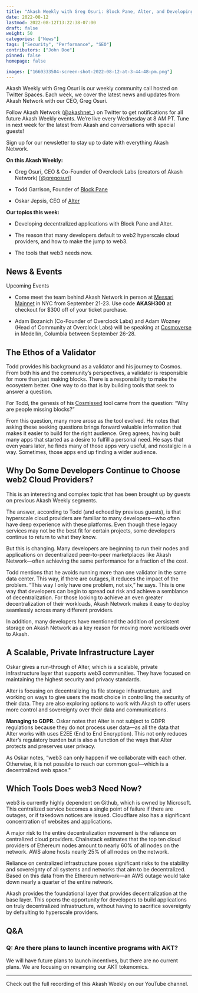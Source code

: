 ```yaml
---
title: "Akash Weekly with Greg Osuri: Block Pane, Alter, and Developing for Decentralization"
date: 2022-08-12
lastmod: 2022-08-12T13:22:38-07:00
draft: false
weight: 50
categories: ["News"]
tags: ["Security", "Performance", "SEO"]
contributors: ["John Doe"]
pinned: false
homepage: false

images: ["1660333504-screen-shot-2022-08-12-at-3-44-48-pm.png"]
---
```

Akash Weekly with Greg Osuri is our weekly community call hosted on Twitter Spaces. Each week, we cover the latest news and updates from Akash Network with our CEO, Greg Osuri.

Follow Akash Network ([@akashnet\_](https://twitter.com/akashnet_)) on Twitter to get notifications for all future Akash Weekly events. We’re live every Wednesday at 8 AM PT. Tune in next week for the latest from Akash and conversations with special guests!

Sign up for our newsletter to stay up to date with everything Akash Network.

**On this Akash Weekly:**

*   Greg Osuri, CEO & Co-Founder of Overclock Labs (creators of Akash Network) \[[@gregosuri](https://twitter.com/gregosuri)\]
    
*   Todd Garrison, Founder of [Block Pane](https://blockpane.com/)
    
*   Oskar Jepsis, CEO of [Alter](https://altermail.live/)
    

**Our topics this week:**

*   Developing decentralized applications with Block Pane and Alter.
    
*   The reason that many developers default to web2 hyperscale cloud providers, and how to make the jump to web3.
    
*   The tools that web3 needs now.
    

News & Events
-------------

Upcoming Events

*   Come meet the team behind Akash Network in person at [Messari Mainnet](https://mainnet.events/) in NYC from September 21-23. Use code **AKASH300** at checkout for $300 off of your ticket purchase.
    
*   Adam Bozanich (Co-Founder of Overclock Labs) and Adam Wozney (Head of Community at Overclock Labs) will be speaking at [Cosmoverse](https://cosmoverse.org/) in Medellín, Columbia between September 26-28.
    

The Ethos of a Validator
------------------------

Todd provides his background as a validator and his journey to Cosmos. From both his and the community’s perspectives, a validator is responsible for more than just making blocks. There is a responsibility to make the ecosystem better. One way to do that is by building tools that seek to answer a question.

For Todd, the genesis of his [Cosmissed](https://blockpane.com/projects.html) tool came from the question: “Why are people missing blocks?” 

From this question, many more arose as the tool evolved. He notes that asking these seeking questions brings forward valuable information that makes it easier to build for the right audience. Greg agrees, having built many apps that started as a desire to fulfill a personal need. He says that even years later, he finds many of those apps very useful, and nostalgic in a way. Sometimes, those apps end up finding a wider audience. 

Why Do Some Developers Continue to Choose web2 Cloud Providers?
---------------------------------------------------------------

This is an interesting and complex topic that has been brought up by guests on previous Akash Weekly segments.

The answer, according to Todd (and echoed by previous guests), is that hyperscale cloud providers are familiar to many developers—who often have deep experience with these platforms. Even though these legacy services may not be the best fit for certain projects, some developers continue to return to what they know.

But this is changing. Many developers are beginning to run their nodes and applications on decentralized peer-to-peer marketplaces like Akash Network—often achieving the same performance for a fraction of the cost.

Todd mentions that he avoids running more than one validator in the same data center. This way, if there are outages, it reduces the impact of the problem. “This way I only have one problem, not six,” he says. This is one way that developers can begin to spread out risk and achieve a semblance of decentralization. For those looking to achieve an even greater decentralization of their workloads, Akash Network makes it easy to deploy seamlessly across many different providers. 

In addition, many developers have mentioned the addition of persistent storage on Akash Network as a key reason for moving more workloads over to Akash.

A Scalable, Private Infrastructure Layer
----------------------------------------

Oskar gives a run-through of Alter, which is a scalable, private infrastructure layer that supports web3 communities. They have focused on maintaining the highest security and privacy standards.

Alter is focusing on decentralizing its file storage infrastructure, and working on ways to give users the most choice in controlling the security of their data. They are also exploring options to work with Akash to offer users more control and sovereignty over their data and communications.

**Managing to GDPR.** Oskar notes that Alter is not subject to GDPR regulations because they do not process user data—as all the data that Alter works with uses E2EE (End to End Encryption). This not only reduces Alter’s regulatory burden but is also a function of the ways that Alter protects and preserves user privacy.

As Oskar notes, “web3 can only happen if we collaborate with each other. Otherwise, it is not possible to reach our common goal—which is a decentralized web space."

Which Tools Does web3 Need Now?
-------------------------------

web3 is currently highly dependent on Github, which is owned by Microsoft. This centralized service becomes a single point of failure if there are outages, or if takedown notices are issued. Cloudflare also has a significant concentration of websites and applications.

A major risk to the entire decentralization movement is the reliance on centralized cloud providers. Chainstack estimates that the top ten cloud providers of Ethereum nodes amount to nearly 60% of all nodes on the network. AWS alone hosts nearly 25% of all nodes on the network.

Reliance on centralized infrastructure poses significant risks to the stability and sovereignty of all systems and networks that aim to be decentralized. Based on this data from the Ethereum network—an AWS outage would take down nearly a quarter of the entire network. 

Akash provides the foundational layer that provides decentralization at the base layer. This opens the opportunity for developers to build applications on truly decentralized infrastructure, without having to sacrifice sovereignty by defaulting to hyperscale providers.

Q&A
---

### Q: Are there plans to launch incentive programs with AKT?

We will have future plans to launch incentives, but there are no current plans. We are focusing on revamping our AKT tokenomics.

* * *

Check out the full recording of this Akash Weekly on our YouTube channel.